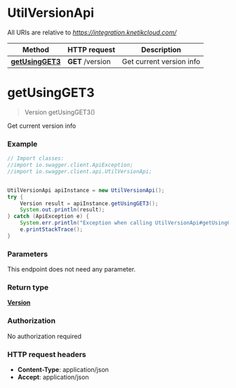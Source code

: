 # UtilVersionApi

All URIs are relative to *https://integration.knetikcloud.com/*

Method | HTTP request | Description
------------- | ------------- | -------------
[**getUsingGET3**](UtilVersionApi.md#getUsingGET3) | **GET** /version | Get current version info


<a name="getUsingGET3"></a>
# **getUsingGET3**
> Version getUsingGET3()

Get current version info

### Example
```java
// Import classes:
//import io.swagger.client.ApiException;
//import io.swagger.client.api.UtilVersionApi;


UtilVersionApi apiInstance = new UtilVersionApi();
try {
    Version result = apiInstance.getUsingGET3();
    System.out.println(result);
} catch (ApiException e) {
    System.err.println("Exception when calling UtilVersionApi#getUsingGET3");
    e.printStackTrace();
}
```

### Parameters
This endpoint does not need any parameter.

### Return type

[**Version**](Version.md)

### Authorization

No authorization required

### HTTP request headers

 - **Content-Type**: application/json
 - **Accept**: application/json

